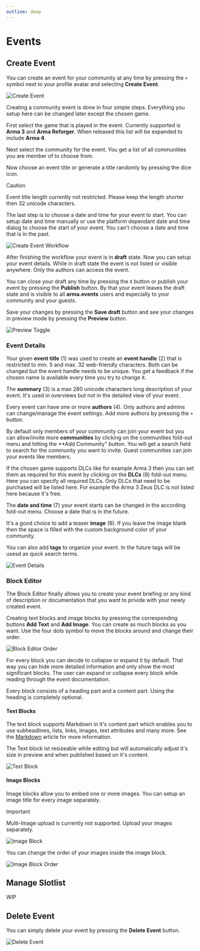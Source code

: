 ```yaml
---
outline: deep
---
```


# Events

## Create Event

You can create an event for your community at any time by pressing the `+` symbol next to your profile avatar and selecting **Create Event**.

![Create Event](../images/create-event.png "Create Event")

Creating a community event is done in four simple steps. Everything you setup here can be changed later except the chosen game.

First select the game that is played in the event. Currently supported is **Arma 3** and **Arma Reforger**. When released this list will be expanded to include **Arma 4**.

Next select the community for the event. You get a list of all communities you are member of to choose from.

Now choose an event title or generate a title randomly by pressing the dice icon.

> [!CAUTION]
> Event title length currently not restricted. Please keep the length shorter then 32 unicode characters.

The last step is to choose a date and time for your event to start. You can setup date and time manually or use the platform dependant date and time dialog to choose the start of your event. You can't choose a date and time that is in the past.

![Create Event Workflow](../images/create-event-workflow.png "Create Event Workflow")

After finishing the workflow your event is in **draft** state. Now you can setup your event details. While in draft state the event is not listed or visible anywhere. Only the authors can access the event.

You can close your draft any time by pressing the `X` button or publish your event by pressing the **Publish** button. By that your event leaves the draft state and is visible to all **arma.events** users and especially to your community and your guests.

Save your changes by pressing the **Save draft** button and see your changes in preview mode by pressing the **Preview** button.

![Preview Toggle](../images/preview-toggle.png "Preview Toggle")

### Event Details

Your given **event title** (1) was used to create an **event handle** (2) that is restricted to min. 5 and max. 32 web-friendly characters. Both can be changed but the event handle needs to be unique. You get a feedback if the chosen name is available every time you try to change it.

The **summary** (3) is a max 280 unicode characters long description of your event. It's used in overviews but not in the detailed view of your event.

Every event can have one or more **authors** (4). Only authors and admins can change/manage the event settings. Add more authors by pressing the `+` button.

By default only members of your community can join your event but you can allow/invite more **communities** by clicking on the communities fold-out menu and hitting the **Add Community" button. You will get a search field to search for the community you want to invite. Guest communities can join your events like members.

If the chosen game supports DLCs like for example Arma 3 then you can set them as required for this event by clicking on the **DLCs** (6) fold-out menu. Here you can specify all required DLCs. Only DLCs that need to be purchased will be listed here. For example the Arma 3 Zeus DLC is not listed here because it's free.

The **date and time** (7) your event starts can be changed in the according fold-out menu. Choose a date that is in the future.

It's a good choice to add a teaser **image** (8). If you leave the image blank then the space is filled with the custom background color of your community.

You can also add **tags** to organize your event. In the future tags will be usesd as quick search terms.

![Event Details](../images/event-details.png "Event Details")

### Block Editor

The Block Editor finally allows you to create your event briefing or any kind of description or documentation that you want to privide with your newly created event.

Creating text blocks and image blocks by pressing the corresponding buttons **Add Text** and **Add Image**. You can create as much blocks as you want. Use the four dots symbol to move the blocks around and change their order.

![Block Editor Order](../videos/block-editor-order.gif "Block Editor Order")

For every block you can decide to collapse or expand it by default. That way you can hide more detailed information and only show the most significant blocks. The user can expand or collapse every block while reading through the event documentation.

Every block consists of a heading part and a content part. Using the heading is completely optional.

#### Text Blocks

The text block supports Markdown in it's content part which enables you to use subheadlines, lists, links, images, text attributes and many more. See the [Markdown](./markdown "Markdown") article for more information.

The Text block ist resizeable while editing but will automatically adjust it's size in preview and when published based on it's content.

![Text Block](../images/text-block.png "Text Block")

#### Image Blocks

Image blocks allow you to embed one or more images. You can setup an image title for every image separately.

> [!IMPORTANT]
> Multi-Image upload is currently not supported. Upload your images separately.

![Image Block](../images/image-block.png "Image Block")

You can change the order of your images inside the image block.

![Image Block Order](../videos/image-block-order.gif "Image Block Order")

## Manage Slotlist

WIP

## Delete Event

You can simply delete your event by pressing the **Delete Event** button.

![Delete Event](../images/delete-event.png "Delete Event")
